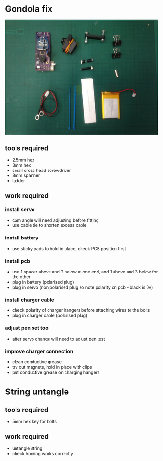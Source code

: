 # Gondola fix

![gondola fix kit](gondola-fix.jpg)

## tools required

* 2.5mm hex
* 3mm hex
* small cross head screwdriver
* 8mm spanner
* ladder

## work required

### install servo

* cam angle will need adjusting before fitting
* use cable tie to shorten excess cable

### install battery

* use sticky pads to hold in place, check PCB position first

### install pcb

* use 1 spacer above and 2 below at one end, and 1 above and 3 below for the other
* plug in battery (polarised plug)
* plug in servo (non polarised plug so note polarity on pcb - black is 0v)

### install charger cable

* check polarity of charger hangers before attaching wires to the bolts
* plug in charger cable (polarised plug)

### adjust pen set tool

* after servo change will need to adjust pen test

### improve charger connection

* clean conductive grease
* try out magnets, hold in place with clips
* put conductive grease on charging hangers

# String untangle

## tools required

* 5mm hex key for bolts

## work required

* untangle string
* check homing works correctly

